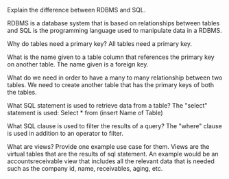 
Explain the difference between RDBMS and SQL.

RDBMS is a database system that is based on relationships between tables and SQL is the programming language used to manipulate data in a RDBMS.

Why do tables need a primary key?
All tables need a primary key. 

What is the name given to a table column that references the primary key on another table.
The name given is a foreign key. 

What do we need in order to have a many to many relationship between two tables.
We need to create another table that has the primary keys of both the tables. 

What SQL statement is used to retrieve data from a table?
The "select" statement is used: 
    Select * from (insert Name of Table)

What SQL clause is used to filter the results of a query?
    The "where" clause is used in addition to an operator to filter. 

What are views? Provide one example use case for them.
Views are the virtual tables that are the results of sql statement. An example would be an accountsreceivable view that includes all the relevant data that is needed such as the company id, name, receivables, aging, etc.  